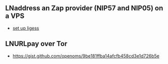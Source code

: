 ## LNaddress an Zap provider (NIP57 and NIP05) on a VPS
* [set up ligess](ligess.md)

## LNURLpay over Tor
* https://gist.github.com/openoms/9be181ffba14afcfb458cd3e1d726b5e
